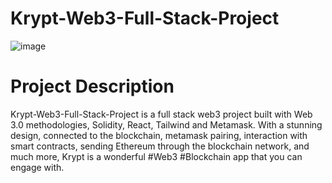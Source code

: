 # Krypt-Web3-Full-Stack-Project
![image](https://user-images.githubusercontent.com/98836006/200178936-9897d914-86a3-474c-94b3-4fa3b60141e7.png)

# Project Description
Krypt-Web3-Full-Stack-Project is a full stack web3 project built with Web 3.0 methodologies, Solidity, React, Tailwind and Metamask. With a stunning design, connected to the blockchain, metamask pairing, interaction with smart contracts, sending Ethereum through the blockchain network, and much more, Krypt is a wonderful #Web3 #Blockchain app that you can engage with.

